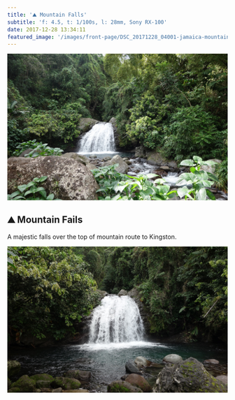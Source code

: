 ```yaml
---
title: '⛰ Mountain Falls'
subtitle: 'f: 4.5, t: 1/100s, l: 28mm, Sony RX-100'
date: 2017-12-28 13:34:11
featured_image: '/images/front-page/DSC_20171228_04001-jamaica-mountain-falls-1600x1100.jpg'
---
```


![](/images/front-page/DSC_20171228_04001-jamaica-mountain-falls-1600x1100.jpg)

## ⛰ Mountain Fails
A majestic falls over the top of mountain route to Kingston.


<div class="gallery" data-columns="3">
	<img src="/images/2017-12/DSC_20171228_04003-jamaica-mountain-falls-1600x1100.jpg">
</div>